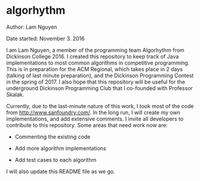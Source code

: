 # algorhythm

Author: Lam Nguyen

Date started: November 3. 2016

I am Lam Nguyen, a member of the programming team Algorhythm from Dickinson College 2016. 
I created this repository to keep track of Java implementations to most common algorithms in competitive programming. 
This is in preparation for the ACM Regional, which takes place in 2 days (talking of last minute preparation), and the Dickinson Programming Contest in the spring of 2017.
I also hope that this repository will be useful for the underground Dickinson Programming Club that I co-founded with Professor Skalak.

Currently, due to the last-minute nature of this work, I took most of the code from http://www.sanfoundry.com/. In the long run, I will create my own implementations, and add extensive comments. I invite all developers to contribute to this repository. Some areas that need work now are:

- Commenting the existing code

- Add more algorithm implementations

- Add test cases to each algorithm

I will also update this README file as we go.
